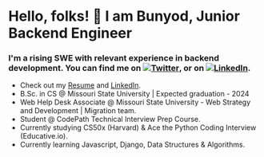 # Hello, folks! 👋 I am Bunyod, Junior Backend Engineer

### I'm a rising SWE with relevant experience in backend development. You can find me on [![Twitter][1.2]][1], or on [![LinkedIn][2.2]][2].

[1.2]: http://i.imgur.com/wWzX9uB.png (twitter icon without padding)
[2.2]: https://raw.githubusercontent.com/MartinHeinz/MartinHeinz/master/linkedin-3-16.png (LinkedIn icon without padding)

<!-- Links to your social media accounts -->

[1]: https://twitter.com/babdusaid0v
[2]: https://www.linkedin.com/in/bunyodabdusaidov

* Check out my [Resume](https://gist.github.com/bunyodabdusaidov/92e929ae4dd471820b6b2479d9ff26d7) and [LinkedIn](https://www.linkedin.com/in/bunyodabdusaidov).
* B.Sc. in CS @ Missouri State University | Expected graduation - 2024 
* Web Help Desk Associate @ Missouri State University - Web Strategy and Development | Migration team.
* Student @ CodePath Technical Interview Prep Course.
* Currently studying CS50x (Harvard) & Ace the Python Coding Interview (Educative.io).
* Currently learning Javascript, Django, Data Structures & Algorithms.









